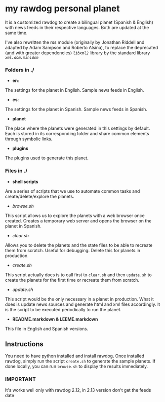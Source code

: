 <!-- -*- markdown -*- -->

# my rawdog personal planet

It is a customized rawdog to create a bilingual planet (Spanish & English) with 
news feeds in their respective languages. Both are updated at the same time.

I've also rewritten the rss module (originally by Jonathan Riddell and adapted 
by Adam Sampson and Roberto Alsina), to replace the deprecated (and with 
greater dependencies) *`libxml2`* library by the standard library 
*`xml.dom.minidom`*

### Folders in ./

* **en**:

 The settings for the planet in English. Sample news feeds in English.
  
* **es**:

 The settings for the planet in Spanish. Sample news feeds in Spanish.

* **planet**
 
 The place where the planets were generated in this settings by default. Each 
 is stored in its corresponding folder and share common elements through 
 symbolic links.
 
* **plugins**
 
 The plugins used to generate this planet.
 
### Files in ./

* **shell scripts**

 Are a series of scripts that we use to automate common tasks and 
 create/delete/explore the planets.
 
 * *browse.sh*
 
 This script allows us to explore the planets with a web browser once created. 
 Creates a temporary web server and opens the browser on the planet in Spanish.
  
 * *clear.sh*
 
 Allows you to delete the planets and the state files to be able to recreate 
 them from scratch. Useful for debugging. Delete this for planets in production.
 
 * *create.sh*
 
 This script actually does is to call first to `clear.sh` and then `update.sh` 
 to create the planets for the first time or recreate them from scratch.
 
 * *update.sh*
 
 This script would be the only necessary in a planet in production. What it does
 is update news sources and generate html and xml files accordingly. It is the 
 script to be executed periodically to run the planet.
 
* **README.markdown & LEEME.markdown**

 This file in English and Spanish versions. 
 
## Instructions

 You need to have python installed and install rawdog. Once installed rawdog, 
 simply run the script `create.sh` to generate the sample planets. If done 
 locally, you can run `browse.sh` to display the results immediately.
   
### IMPORTANT

 It's works well only with rawdog 2.12, in 2.13 version don't get the feeds date